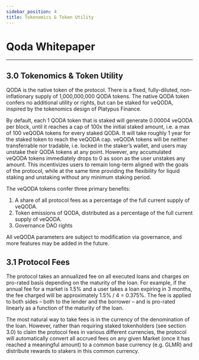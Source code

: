```yaml
---
sidebar_position: 4
title: Tokenomics & Token Utility
---
```


# Qoda Whitepaper

---

## 3.0 Tokenomics & Token Utility

QODA is the native token of the protocol. There is a fixed, fully-diluted, non-inflationary supply of 1,000,000,000 QODA tokens. The native QODA token confers no additional utility or rights, but can be staked for veQODA, inspired by the tokenomics design of Platypus Finance.

By default, each 1 QODA token that is staked will generate 0.00004 veQODA per block, until it reaches a cap of 100x the initial staked amount, i.e. a max of 100 veQODA tokens for every staked QODA. It will take roughly 1 year for the staked token to reach the veQODA cap. veQODA tokens will be neither transferrable nor tradable, i.e. locked in the staker’s wallet, and users may unstake their QODA tokens at any point. However, any accumulated veQODA tokens immediately drops to 0 as soon as the user unstakes any amount. This incentivizes users to remain long-term aligned with the goals of the protocol, while at the same time providing the flexibility for liquid staking and unstaking without any minimum staking period.

The veQODA tokens confer three primary benefits:

1. A share of all protocol fees as a percentage of the full current supply of veQODA.
2. Token emissions of QODA, distributed as a percentage of the full current supply of veQODA.
3. Governance DAO rights

All veQODA parameters are subject to modification via governance, and more features may be added in the future.

## 3.1 Protocol Fees

The protocol takes an annualized fee on all executed loans and charges on pro-rated basis depending on the maturity of the loan. For example, if the annual fee for a market is 1.5% and a user takes a loan expiring in 3 months, the fee charged will be approximately 1.5% / 4 = 0.375%. The fee is applied to both sides – both to the lender and the borrower – and  is pro-rated linearly as a function of the maturity of the loan.

The most natural way to take fees is in the currency of the denomination of the loan. However, rather than requiring staked tokenholders (see section 3.0) to claim the protocol fees in various different currencies, the protocol will automatically convert all accrued fees on any given Market (once it has reached a meaningful amount) to a common base currency (e.g. GLMR) and distribute rewards to stakers in this common currency.
